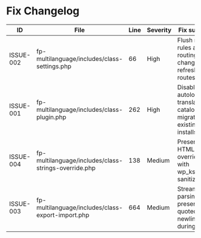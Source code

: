 # Fix Changelog

| ID | File | Line | Severity | Fix summary | Commit |
| --- | --- | --- | --- | --- | --- |
| ISSUE-002 | fp-multilanguage/includes/class-settings.php | 66 | High | Flush rewrite rules after routing mode changes to refresh /en/ routes | fix(functional): flush rewrites on routing change (ISSUE-002) |
| ISSUE-001 | fp-multilanguage/includes/class-plugin.php | 262 | High | Disable autoload for translation catalogs and migrate existing installs | fix(performance): disable autoload for translation catalogs (ISSUE-001) |
| ISSUE-004 | fp-multilanguage/includes/class-strings-override.php | 138 | Medium | Preserve safe HTML in overrides with wp_kses_post sanitization | fix(functional): allow HTML in overrides (ISSUE-004) |
| ISSUE-003 | fp-multilanguage/includes/class-export-import.php | 664 | Medium | Stream CSV parsing to preserve quoted newlines during import | fix(functional): stream CSV parsing for imports (ISSUE-003) |
